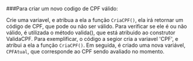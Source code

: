 ###Para criar um novo codigo de CPF válido:

Crie uma variavel, e atribua a ela a função ```CriaCPF()```, ela irá retornar um código de CPF, que pode ou não ser válido. Para verificar se ele é ou não válido, é utilizada o método valida(), que está atribuido ao construtor ValidaCPF.
Para exemplificar, o código a segior cria a variavel 'CPF', e atribui a ela a função ```CriaCPF()```. Em seguida, é criado uma nova variável, ```CPFAtual```, que corresponde ao CPF sendo avaliado no momento.
